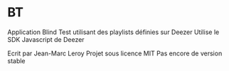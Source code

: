 # BT

Application Blind Test utilisant des playlists définies sur Deezer
Utilise le SDK Javascript de Deezer

Ecrit par Jean-Marc Leroy
Projet sous licence MIT
Pas encore de version stable
